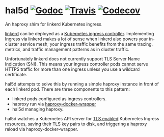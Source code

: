 # hal5d  [![Godoc](https://img.shields.io/badge/godoc-reference-blue.svg)](https://godoc.org/github.com/negz/hal5d) [![Travis](https://img.shields.io/travis/negz/hal5d.svg?maxAge=300)](https://travis-ci.org/negz/hal5d/) [![Codecov](https://img.shields.io/codecov/c/github/negz/hal5d.svg?maxAge=3600)](https://codecov.io/gh/negz/hal5d/)
An haproxy shim for linkerd Kubernetes ingress.

[linkerd](https://linkerd.io/) can be deployed as a
[Kubernetes ingress controller](https://kubernetes.io/docs/concepts/services-networking/ingress/#ingress-controllers). 
Implementing Ingress via linkerd makes a lot of sense when linkerd also powers
your in-cluster service mesh; your ingress traffic benefits from the same
tracing, metrics, and traffic management patterns as in cluster traffic.

Unfortunately linkerd does not currently support TLS Server Name Indication
(SNI). This means your ingress controller pods cannot serve HTTPS traffic for
more than one ingress unless you use a wildcard certificate.

hal5d attempts to solve this by running a simple haproxy instance in front of
each linkerd pod. There are three components to this pattern:
* linkerd pods configured as ingress controllers.
* haproxy run via [haproxy-docker-wrapper](https://github.com/tuenti/haproxy-docker-wrapper)
* hal5d managing haproxy. 

hal5d watches a Kubernetes API server for
[TLS enabled](https://kubernetes.io/docs/concepts/services-networking/ingress/#tls) 
Kubernetes Ingress resources, saving their TLS key pairs to disk, and triggering
a haproxy reload via haproxy-docker-wrapper.